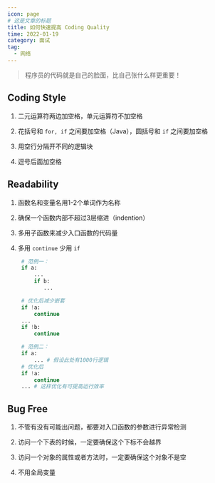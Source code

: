 ```yaml
---
icon: page
# 这是文章的标题
title: 如何快速提高 Coding Quality
time: 2022-01-19
category: 面试
tag:
  - 网络
---
```


> 程序员的代码就是自己的脸面，比自己张什么样更重要！

## Coding Style

1. 二元运算符两边加空格，单元运算符不加空格

2. 花括号和 `for, if` 之间要加空格（Java），圆括号和 `if` 之间要加空格

3. 用空行分隔开不同的逻辑块

4. 逗号后面加空格

## Readability

1. 函数名和变量名用1-2个单词作为名称

2. 确保一个函数内部不超过3层缩进（indention）

3. 多用子函数来减少入口函数的代码量

4. 多用 `continue` 少用 `if`

   ```python
    # 范例一：
    if a:
        ...
        if b:
           ...

    # 优化后减少嵌套
    if !a:
        continue
    ...
    if !b:
        continue

    # 范例二：
    if a:
        ... # 假设此处有1000行逻辑
    # 优化后
    if !a:
        continue
    ... # 这样优化有可提高运行效率
   ```

## Bug Free

1. 不管有没有可能出问题，都要对入口函数的参数进行异常检测

2. 访问一个下表的时候，一定要确保这个下标不会越界

3. 访问一个对象的属性或者方法时，一定要确保这个对象不是空

4. 不用全局变量
